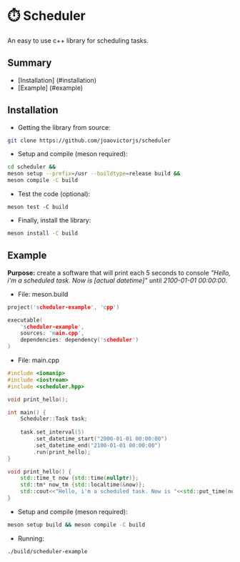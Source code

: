 # ⏱️ Scheduler
An easy to use c++ library for scheduling tasks.

## Summary
- [Installation] (#installation)
- [Example] (#example)

## Installation

- Getting the library from source:

```bash
git clone https://github.com/joaovictorjs/scheduler
```

- Setup and compile (meson required):

```bash
cd scheduler &&
meson setup --prefix=/usr --buildtype=release build &&
meson compile -C build
```

- Test the code (optional):

```
meson test -C build
```

- Finally, install the library:

``` bash
meson install -C build
```

## Example
__Purpose:__ create a software that will print each 5 seconds to console 
*"Hello, i'm a scheduled task. Now is [actual datetime]"* until *2100-01-01 00:00:00*.

- File: meson.build

``` cpp
project('scheduler-example', 'cpp')

executable(
	'scheduler-example', 
	sources: 'main.cpp', 
	dependencies: dependency('scheduler')
)
```

- File: main.cpp

``` cpp
#include <iomanip>
#include <iostream>
#include <scheduler.hpp>

void print_hello();

int main() {
	Scheduler::Task task;
	
	task.set_interval(5)
		.set_datetime_start("2000-01-01 00:00:00")
		.set_datetime_end("2100-01-01 00:00:00")
		.run(print_hello);
}

void print_hello() {
	std::time_t now {std::time(nullptr)};
	std::tm* now_tm {std::localtime(&now)};
	std::cout<<"Hello, i'm a scheduled task. Now is "<<std::put_time(now_tm, "%Y-%m-%d %H:%M:%S")<<'\n';
}
```

- Setup and compile (meson required):

``` bash
meson setup build && meson compile -C build
```

- Running: 

```
./build/scheduler-example
```